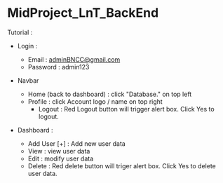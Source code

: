 # MidProject_LnT_BackEnd

Tutorial :
- Login :
  - Email : adminBNCC@gmail.com
  - Password : admin123

- Navbar
  - Home (back to dashboard) : click "Database." on top left
  - Profile : click Account logo / name on top right
    - Logout : Red Logout button will trigger alert box. Click Yes to logout.
      
- Dashboard :
  - Add User [+] : Add new user data
  - View : view user data
  - Edit : modify user data 
  - Delete : Red delete button will triger alert box. Click Yes to delete user data.
